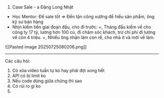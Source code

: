 
1. Case Sale - a Đặng Long Nhật 
- Học Mentor: Để sale tốt => Đến tận công xưởng để hiểu sản phẩm, ông kỹ sư bán hàng 
- Nhịn kiếm tiền giai đoạn đầu, cho đi trước: 
  +, Tháng đầu kiếm về cho công ty 17 tỷ, lương hơn 100 củ, đi chăm sóc khách, trừ chi phí đi lương về còn 4 triệu. 
  +, Nhiều ông nhận làm con rể, cho nhà ở và mời về làm. 



![[Pasted image 20250725080206.png]]



---


Các câu hỏi: 
1. Có xóa video tuần tự ko hay phải đợi xong hết 
2. API có bị limit ko 
3. Nếu code dừng giữa chừng thì sao 
4. Có rủi ro gì ko
5. 